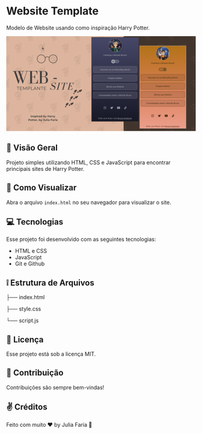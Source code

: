 # Website Template

Modelo de Website usando como inspiração Harry Potter.

![Website Template](.github/preview.png)

## :thought_balloon: Visão Geral

Projeto simples utilizando HTML, CSS e JavaScript para encontrar principais sites de Harry Potter.

## :eyes: Como Visualizar

Abra o arquivo `index.html` no seu navegador para visualizar o site.

## :computer: Tecnologias

Esse projeto foi desenvolvido com as seguintes tecnologias:

- HTML e CSS
- JavaScript
- Git e Github

## :grey_exclamation: Estrutura de Arquivos
├── index.html

├── style.css

└── script.js

## :memo: Licença

Esse projeto está sob a licença MIT.

## :love_letter: Contribuição

Contribuições são sempre bem-vindas!

## :v: Créditos

Feito com muito ♥ by Julia Faria :wave:
